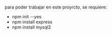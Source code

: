 para poder trabajar en este proyrcto, se requiere:

- npm init --yes
- npm install express
- npm install mysql2